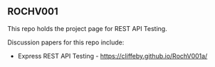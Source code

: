 ## ROCHV001 ##
This repo holds the project page for REST API Testing.

Discussion papers for this repo include:
- Express REST API Testing - https://cliffeby.github.io/RochV001a/
